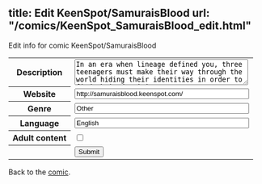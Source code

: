 title: Edit KeenSpot/SamuraisBlood
url: "/comics/KeenSpot_SamuraisBlood_edit.html"
---
Edit info for comic KeenSpot/SamuraisBlood

<form name="comic" action="http://gaepostmail.appspot.com/comic/" method="post">
<table class="comicinfo">
<tr>
<th>Description</th><td><textarea name="description" cols="40" rows="3">In an era when lineage defined you, three teenagers must make their way through the world hiding their identities in order to find their destinies.</textarea></td>
</tr>
<tr>
<th>Website</th><td><input type="text" name="url" value="http://samuraisblood.keenspot.com/" size="40"/></td>
</tr>
<tr>
<th>Genre</th><td><input type="text" name="genre" value="Other" size="40"/></td>
</tr>
<tr>
<th>Language</th><td><input type="text" name="language" value="English" size="40"/></td>
</tr>
<tr>
<th>Adult content</th><td><input type="checkbox" name="adult" value="adult" /></td>
</tr>
<tr>
<th></th><td>
<input type="hidden" name="comic" value="KeenSpot_SamuraisBlood" />
<input type="submit" name="submit" value="Submit" />
</td>
</tr>
</table>
</form>

Back to the [comic](KeenSpot_SamuraisBlood.html).
